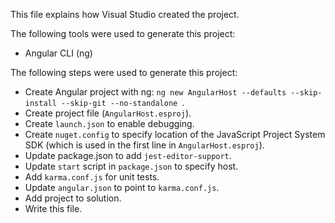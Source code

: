 This file explains how Visual Studio created the project.

The following tools were used to generate this project:
- Angular CLI (ng)

The following steps were used to generate this project:
- Create Angular project with ng: `ng new AngularHost --defaults --skip-install --skip-git --no-standalone `.
- Create project file (`AngularHost.esproj`).
- Create `launch.json` to enable debugging.
- Create `nuget.config` to specify location of the JavaScript Project System SDK (which is used in the first line in `AngularHost.esproj`).
- Update package.json to add `jest-editor-support`.
- Update `start` script in `package.json` to specify host.
- Add `karma.conf.js` for unit tests.
- Update `angular.json` to point to `karma.conf.js`.
- Add project to solution.
- Write this file.
